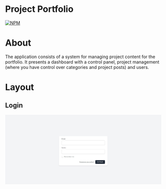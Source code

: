 # Project Portfolio
[![NPM](https://img.shields.io/npm/l/react)](https://github.com/bpedrohs/portfolio-projects/blob/master/LICENSE)

# About
The application consists of a system for managing project content for the portfolio. It presents a dashboard with a control panel, project management (where you have control over categories and project posts) and users.

# Layout

## Login
![Login](https://github.com/bpedrohs/assets/blob/main/port-v1/login.jpeg)
